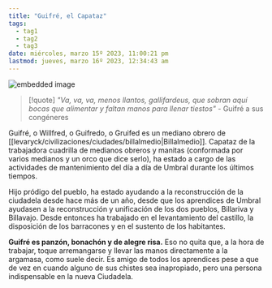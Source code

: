 ```yaml
---
title: "Guifré, el Capataz" 
tags:
  - tag1
  - tag2
  - tag3
date: miércoles, marzo 15º 2023, 11:00:21 pm
lastmod: jueves, marzo 16º 2023, 12:34:43 am
---
```


![embedded image](https://assets.legendkeeper.com/56ec214f-b164-418c-9ef1-a7ad3def0211.png "Attachment")

> [!quote]
> _"Va, va, va, menos llantos, gallifardeus, que sobran aquí bocas que alimentar y faltan manos para llenar tiestos"_
> \- Guifré a sus congéneres

Guifré, o Willfred, o Guifredo, o Gruifed es un mediano obrero de [[levaryck/civilizaciones/ciudades/billalmedio|Billalmedio]]. Capataz de la trabajadora cuadrilla de medianos obreros y manitas (conformada por varios medianos y un orco que dice serlo), ha estado a cargo de las actividades de mantenimiento del día a día de Umbral durante los últimos tiempos.

Hijo pródigo del pueblo, ha estado ayudando a la reconstrucción de la ciudadela desde hace más de un año, desde que los aprendices de Umbral ayudasen a la reconstrucción y unificación de los dos pueblos, Billariva y Billavajo. Desde entonces ha trabajado en el levantamiento del castillo, la disposición de los barracones y en el sustento de los habitantes.

**Guifré es panzón, bonachón y de alegre risa.** Eso no quita que, a la hora de trabajar, toque arremangarse y llevar las manos directamente a la argamasa, como suele decir. Es amigo de todos los aprendices pese a que de vez en cuando alguno de sus chistes sea inapropiado, pero una persona indispensable en la nueva Ciudadela.